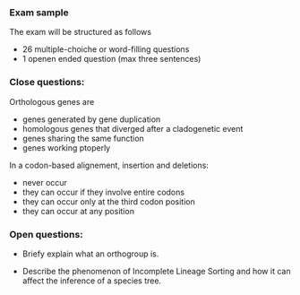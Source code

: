 ### Exam sample

The exam will be structured as follows
- 26 multiple-choiche or word-filling questions
- 1 openen ended question (max three sentences)


### Close questions:

Orthologous genes are
- genes generated by gene duplication
- homologous genes that diverged after a cladogenetic event
- genes sharing the same function
- genes working ptoperly

In a codon-based alignement, insertion and deletions:
- never occur
- they can occur if they involve entire codons
- they can occur only at the third codon position
- they can occur at any position 



### Open questions:

- Briefy explain what an orthogroup is.

- Describe the phenomenon of Incomplete Lineage Sorting and how it can affect the inference of a species tree.